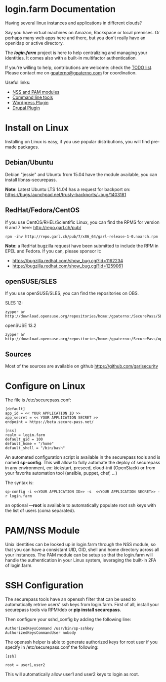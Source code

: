 # login.farm Documentation

Having several linux instances and applications in different clouds?

Say you have virtual machines on Amazon, Rackspace or local premises. 
Or perhaps many web apps here and there, but you don't really have an openldap or active directory.

The ***login.farm*** project is here to help centralizing and managing your identities.
It comes also with a built-in multifactor authentication.

If you're willing to help, contributions are welcome: check the [TODO list](TODO.md).
Please contact me on gpaterno@gpaterno.com for coordination.


Useful links:

* [NSS and PAM modules](https://github.com/garlsecurity/nss_securepass)
* [Command line tools](https://github.com/garlsecurity/securepass-tools)
* [Wordpress Plugin](https://github.com/garlsecurity/wp-securepass)
* [Drupal Plugin](https://github.com/garlsecurity/securepass-drupal)

# Install on Linux

Installing on Linux is easy, if you use popular distributions, you will find pre-made packages.

## Debian/Ubuntu
Debian "jessie" and Ubuntu from 15.04 have the module available, you can install libnss-securepass.

**Note**: Latest Ubuntu LTS 14.04 has a request for backport on:
https://bugs.launchpad.net/trusty-backports/+bug/1403181

## RedHat/Fedora/CentOS
If you use CentOS/RHEL/Scientific Linux, you can find the RPMS for version 6 and 7 here:
http://repo.garl.ch/pub/

```
rpm -ihv http://repo.garl.ch/pub/7/x86_64/garl-release-1-0.noarch.rpm
```

**Note**: a RedHat bugzilla request have been submitted to include the RPM in EPEL and Fedora. 
If you can, please sponsor it: 

* https://bugzilla.redhat.com/show_bug.cgi?id=1162234
* https://bugzilla.redhat.com/show_bug.cgi?id=1259061

## openSUSE/SLES
If you use openSUSE/SLES, you can find the repositories on OBS.

SLES 12: 
```
zypper ar http://download.opensuse.org/repositories/home:/gpaterno:/SecurePass/SLE_12/home:gpaterno:SecurePass.repo
```
openSUSE 13.2
```
zypper ar http://download.opensuse.org/repositories/home:/gpaterno:/SecurePass/openSUSE_13.2/home:gpaterno:SecurePass.repo
```

## Sources

Most of the sources are available on github https://github.com/garlsecurity


# Configure on Linux

The file is /etc/securepass.conf:

```
[default]
app_id = << YOUR APPLICATION ID >>
app_secret = << YOUR APPLICATION SECRET >>
endpoint = https://beta.secure-pass.net/

[nss]
realm = login.farm
default_gid = 100
default_home = "/home"
default_shell = "/bin/bash"
```

An automated configuration script is available in the securepass tools and is named **sp-config**.
This will allow to fully automate the deploy of securepass in any environment, ex: kickstart, preseed, 
cloud-init (OpenStack) or from your favorite automation tool (ansible, puppet, chef, ...)

The syntax is:

```
sp-config -i <<YOUR APPLICATION ID>> -s  <<YOUR APPLICATION SECRET>> -r login.farm 
```

an optional **--root** is available to automatically populate root ssh keys with the
list of users (coma separated).


# PAM/NSS Module

Unix identities can be looked up in login.farm through the NSS module, so that you can have a 
consistant UID, GID, shell and home directory across all your instances. The PAM module can be 
setup so that the login.farm will handle the authentication in your Linux system, leveraging the 
built-in 2FA of login.farm.





# SSH Configuration

The securepass tools have an openssh filter that can be used to automatically retrive
users' ssh keys from login.farm. First of all, install your securepass tools via RPM/deb
or **pip install securepass**.

Then configure your sshd_config by adding the following line:

```
AuthorizedKeysCommand /usr/bin/sp-sshkey
AuthorizedKeysCommandUser nobody
```

The openssh helper is able to generate authorized keys for root user if you specify in
/etc/securepass.conf the following:

```
[ssh]

root = user1,user2
```

This will automatically allow user1 and user2 keys to login as root.
